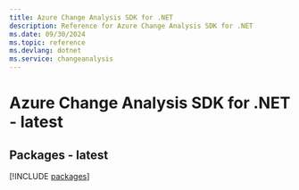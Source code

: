 ```yaml
---
title: Azure Change Analysis SDK for .NET
description: Reference for Azure Change Analysis SDK for .NET
ms.date: 09/30/2024
ms.topic: reference
ms.devlang: dotnet
ms.service: changeanalysis
---
```

# Azure Change Analysis SDK for .NET - latest
## Packages - latest
[!INCLUDE [packages](change-analysis-index.md)]